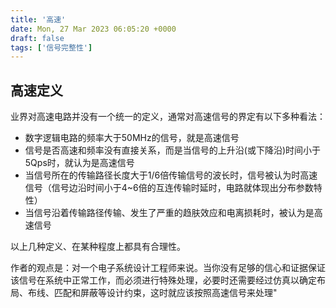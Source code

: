 ```yaml
---
title: '高速'
date: Mon, 27 Mar 2023 06:05:20 +0000
draft: false
tags: ['信号完整性']
---
```


高速定义
----

业界对高速电路并没有一个统一的定义，通常对高速信号的界定有以下多种看法：

*   数字逻辑电路的频率大于50MHz的信号，就是高速信号
*   信号是否高速和频率没有直接关系，而是当信号的上升沿(或下降沿)时间小于5Qps时，就认为是高速信号
*   当信号所在的传输路径长度大于1/6倍传输信号的波长时，信号被认为时高速信号（信号边沿时间小于4~6倍的互连传输时延时，电路就体现出分布参数特性）
*   当信号沿着传输路径传输、发生了严重的趋肤效应和电离损耗时，被认为是高速信号

以上几种定义、在某种程度上都具有合理性。

作者的观点是：对一个电子系统设计工程师来说。当你没有足够的信心和证据保证该信号在系统中正常工作，而必须进行特殊处理，必要时还需要经过仿真以确定布局、布线、匹配和屏蔽等设计约束，这时就应该按照高速信号来处理"